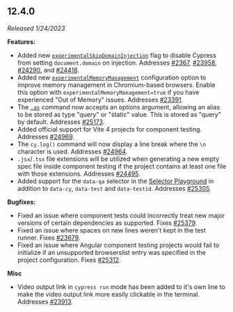 ## 12.4.0

_Released 1/24/2023_

**Features:**

- Added new
  [`experimentalSkipDomainInjection`](/guides/references/experiments#Experimental-Skip-Domain-Injection)
  flag to disable Cypress from setting `document.domain` on injection. Addresses
  [#2367](https://github.com/cypress-io/cypress/issues/2367),
  [#23958](https://github.com/cypress-io/cypress/issues/23958),
  [#24290](https://github.com/cypress-io/cypress/issues/24290), and
  [#24418](https://github.com/cypress-io/cypress/issues/24418).
- Added new
  [`experimentalMemoryManagement`](/guides/references/experiments#Configuration)
configuration option to improve memory management in Chromium-based browsers. Enable this option with `experimentalMemoryManagement=true` if you have experienced "Out of Memory" issues. Addresses
  [#23391](https://github.com/cypress-io/cypress/issues/23391).
- The [`.as`](/api/commands/as) command now accepts an options argument, allowing an alias
  to be stored as type "query" or "static" value. This is stored as "query" by default. Addresses
  [#25173](https://github.com/cypress-io/cypress/issues/25173).
- Added official support for Vite 4 projects for component testing. Addresses
  [#24969](https://github.com/cypress-io/cypress/issues/24969).
- The `cy.log()` command will now display a line break where the `\n` character
  is used. Addresses
  [#24964](https://github.com/cypress-io/cypress/issues/24964).
- `.jsx`/`.tsx` file extensions will be utilized when generating a new empty
  spec file inside component testing if the project contains at least one file
  with those extensions. Addresses
  [#24495](https://github.com/cypress-io/cypress/issues/24495).
- Added support for the `data-qa` selector in  the [Selector Playground](guides/core-concepts/cypress-app#Selector-Playground) in addition to `data-cy`,
  `data-test` and `data-testid`. Addresses
  [#25305](https://github.com/cypress-io/cypress/issues/25305).

**Bugfixes:**

- Fixed an issue where component tests could incorrectly treat new major
  versions of certain dependencies as supported. Fixes
  [#25379](https://github.com/cypress-io/cypress/issues/25379).
- Fixed an issue where spaces on new lines weren't kept in the test runner.
  Fixes [#23679](https://github.com/cypress-io/cypress/issues/23679).
- Fixed an issue where Angular component testing projects would fail to
  initialize if an unsupported browserslist entry was specified in the project
  configuration. Fixes
  [#25312](https://github.com/cypress-io/cypress/issues/25312).

**Misc**

- Video output link in `cypress run` mode has been added to it's own line to
  make the video output link more easily clickable in the terminal. Addresses
  [#23913](https://github.com/cypress-io/cypress/issues/23913).
